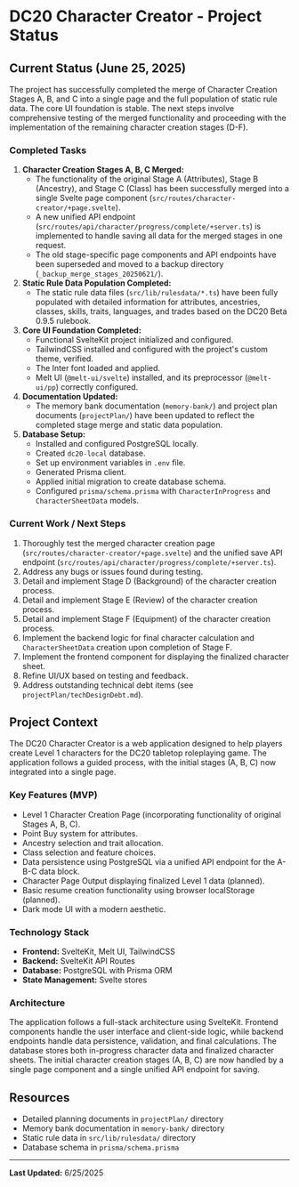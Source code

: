 # DC20 Character Creator - Project Status

## Current Status (June 25, 2025)

The project has successfully completed the merge of Character Creation Stages A, B, and C into a single page and the full population of static rule data. The core UI foundation is stable. The next steps involve comprehensive testing of the merged functionality and proceeding with the implementation of the remaining character creation stages (D-F).

### Completed Tasks

1.  **Character Creation Stages A, B, C Merged:**
    -   The functionality of the original Stage A (Attributes), Stage B (Ancestry), and Stage C (Class) has been successfully merged into a single Svelte page component (`src/routes/character-creator/+page.svelte`).
    -   A new unified API endpoint (`src/routes/api/character/progress/complete/+server.ts`) is implemented to handle saving all data for the merged stages in one request.
    -   The old stage-specific page components and API endpoints have been superseded and moved to a backup directory (`_backup_merge_stages_20250621/`).
2.  **Static Rule Data Population Completed:**
    -   The static rule data files (`src/lib/rulesdata/*.ts`) have been fully populated with detailed information for attributes, ancestries, classes, skills, traits, languages, and trades based on the DC20 Beta 0.9.5 rulebook.
3.  **Core UI Foundation Completed:**
    -   Functional SvelteKit project initialized and configured.
    -   TailwindCSS installed and configured with the project's custom theme, verified.
    -   The Inter font loaded and applied.
    -   Melt UI (`@melt-ui/svelte`) installed, and its preprocessor (`@melt-ui/pp`) correctly configured.
4.  **Documentation Updated:**
    -   The memory bank documentation (`memory-bank/`) and project plan documents (`projectPlan/`) have been updated to reflect the completed stage merge and static data population.
5.  **Database Setup:**
    -   Installed and configured PostgreSQL locally.
    -   Created `dc20-local` database.
    -   Set up environment variables in `.env` file.
    -   Generated Prisma client.
    -   Applied initial migration to create database schema.
    -   Configured `prisma/schema.prisma` with `CharacterInProgress` and `CharacterSheetData` models.

### Current Work / Next Steps

1.  Thoroughly test the merged character creation page (`src/routes/character-creator/+page.svelte`) and the unified save API endpoint (`src/routes/api/character/progress/complete/+server.ts`).
2.  Address any bugs or issues found during testing.
3.  Detail and implement Stage D (Background) of the character creation process.
4.  Detail and implement Stage E (Review) of the character creation process.
5.  Detail and implement Stage F (Equipment) of the character creation process.
6.  Implement the backend logic for final character calculation and `CharacterSheetData` creation upon completion of Stage F.
7.  Implement the frontend component for displaying the finalized character sheet.
8.  Refine UI/UX based on testing and feedback.
9.  Address outstanding technical debt items (see `projectPlan/techDesignDebt.md`).

## Project Context

The DC20 Character Creator is a web application designed to help players create Level 1 characters for the DC20 tabletop roleplaying game. The application follows a guided process, with the initial stages (A, B, C) now integrated into a single page.

### Key Features (MVP)

-   Level 1 Character Creation Page (incorporating functionality of original Stages A, B, C).
-   Point Buy system for attributes.
-   Ancestry selection and trait allocation.
-   Class selection and feature choices.
-   Data persistence using PostgreSQL via a unified API endpoint for the A-B-C data block.
-   Character Page Output displaying finalized Level 1 data (planned).
-   Basic resume creation functionality using browser localStorage (planned).
-   Dark mode UI with a modern aesthetic.

### Technology Stack

-   **Frontend:** SvelteKit, Melt UI, TailwindCSS
-   **Backend:** SvelteKit API Routes
-   **Database:** PostgreSQL with Prisma ORM
-   **State Management:** Svelte stores

### Architecture

The application follows a full-stack architecture using SvelteKit. Frontend components handle the user interface and client-side logic, while backend endpoints handle data persistence, validation, and final calculations. The database stores both in-progress character data and finalized character sheets. The initial character creation stages (A, B, C) are now handled by a single page component and a single unified API endpoint for saving.

## Resources

-   Detailed planning documents in `projectPlan/` directory
-   Memory bank documentation in `memory-bank/` directory
-   Static rule data in `src/lib/rulesdata/` directory
-   Database schema in `prisma/schema.prisma`

---
**Last Updated:** 6/25/2025
